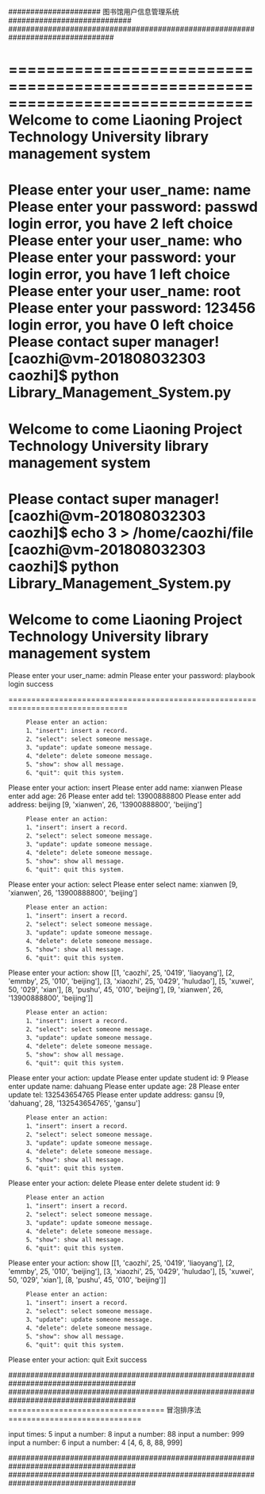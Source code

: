 
#####################   图书馆用户信息管理系统     ############################
################################################################################

==============================================================================
Welcome to come Liaoning Project Technology University library management system
==============================================================================
 Please enter your user_name: name<br>
 Please enter your password: passwd
login error, you have 2 left choice
 Please enter your user_name: who
 Please enter your password: your
login error, you have 1 left choice
 Please enter your user_name: root
 Please enter your password: 123456
login error, you have 0 left choice
Please contact super manager!
[caozhi@vm-201808032303 caozhi]$ python Library_Management_System.py
================================================================================
Welcome to come Liaoning Project Technology University library management system
================================================================================
Please contact super manager!
[caozhi@vm-201808032303 caozhi]$ echo 3 > /home/caozhi/file
[caozhi@vm-201808032303 caozhi]$ python Library_Management_System.py
================================================================================
Welcome to come Liaoning Project Technology University library management system
================================================================================
 Please enter your user_name: admin
 Please enter your password: playbook
 login success

================================================================================

         Please enter an action:
         1、"insert": insert a record.
         2、"select": select someone message.
         3、"update": update someone message.
         4、"delete": delete someone message.
         5、"show": show all message.
         6、"quit": quit this system.

Please enter your action: insert
Please enter add name: xianwen
Please enter add age: 26
Please enter add tel: 13900888800
Please enter add address: beijing
[9, 'xianwen', 26, '13900888800', 'beijing']

         Please enter an action:
         1、"insert": insert a record.
         2、"select": select someone message.
         3、"update": update someone message.
         4、"delete": delete someone message.
         5、"show": show all message.
         6、"quit": quit this system.

Please enter your action: select
Please enter select name: xianwen
[9, 'xianwen', 26, '13900888800', 'beijing']

         Please enter an action:
         1、"insert": insert a record.
         2、"select": select someone message.
         3、"update": update someone message.
         4、"delete": delete someone message.
         5、"show": show all message.
         6、"quit": quit this system.

Please enter your action: show
[[1, 'caozhi', 25, '0419', 'liaoyang'], [2, 'emmby', 25, '010', 'beijing'], [3, 'xiaozhi', 25, '0429', 'huludao'], [5, 'xuwei', 50, '029', 'xian'], [8, 'pushu', 45, '010', 'beijing'], [9, 'xianwen', 26, '13900888800', 'beijing']]

         Please enter an action:
         1、"insert": insert a record.
         2、"select": select someone message.
         3、"update": update someone message.
         4、"delete": delete someone message.
         5、"show": show all message.
         6、"quit": quit this system.

Please enter your action: update
Please enter update student id: 9
Please enter update name: dahuang
Please enter update age: 28
Please enter update tel: 132543654765
Please enter update address: gansu
[9, 'dahuang', 28, '132543654765', 'gansu']

         Please enter an action:
         1、"insert": insert a record.
         2、"select": select someone message.
         3、"update": update someone message.
         4、"delete": delete someone message.
         5、"show": show all message.
         6、"quit": quit this system.

Please enter your action: delete
Please enter delete student id: 9

         Please enter an action
         1、"insert": insert a record.
         2、"select": select someone message.
         3、"update": update someone message.
         4、"delete": delete someone message.
         5、"show": show all message.
         6、"quit": quit this system.

Please enter your action: show
[[1, 'caozhi', 25, '0419', 'liaoyang'], [2, 'emmby', 25, '010', 'beijing'], [3, 'xiaozhi', 25, '0429', 'huludao'], [5, 'xuwei', 50, '029', 'xian'], [8, 'pushu', 45, '010', 'beijing']]

         Please enter an action:
         1、"insert": insert a record.
         2、"select": select someone message.
         3、"update": update someone message.
         4、"delete": delete someone message.
         5、"show": show all message.
         6、"quit": quit this system.

Please enter your action: quit
Exit success

#####################################################################################
#####################################################################################
==================================     冒泡排序法     =============================

input times: 5
input a number: 8
input a number: 88
input a number: 999
input a number: 6
input a number: 4
[4, 6, 8, 88, 999]

#####################################################################################
#####################################################################################
